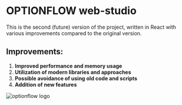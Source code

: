 # OPTIONFLOW web-studio

This is the second (future) version of the project, written in React with various improvements compared to the original version.

## Improvements:

1. **Improved performance and memory usage**
2. **Utilization of modern libraries and approaches**
3. **Possible avoidance of using old code and scripts**
4. **Addition of new features**

![optionflow logo]('/../src//images/color.png')
